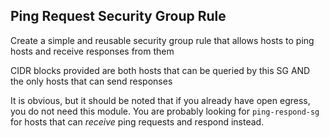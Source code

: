 ## Ping Request Security Group Rule

Create a simple and reusable security group rule that allows
hosts to ping hosts and receive responses from them

CIDR blocks provided are both hosts that can be queried by this SG
AND the only hosts that can send responses

It is obvious, but it should be noted that if you already have
open egress, you do not need this module. You are probably looking for
`ping-respond-sg` for hosts that can _receive_ ping requests and respond
instead.

